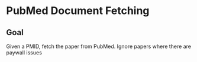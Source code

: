 # PubMed Document Fetching
## Goal
Given a PMID, fetch the paper from PubMed. Ignore papers where there are paywall issues
